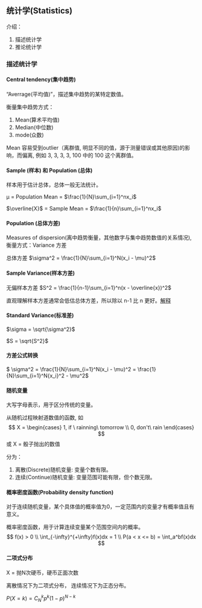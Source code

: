 ## 统计学(Statistics)

介绍：

1. 描述统计学
2. 推论统计学

### 描述统计学

#### Central tendency(集中趋势)

“Averrage(平均值)”，描述集中趋势的某特定数值。

衡量集中趋势方式：

1. Mean(算术平均值)
2. Median(中位数)
3. mode(众数)

Mean 容易受到outlier（离群值, 明显不同的值，源于测量错误或其他原因)的影响，而偏离, 例如 3, 3, 3, 3, 100 中的 100 这个离群值。

#### Sample (样本) 和 Population (总体)

样本用于估计总体，总体一般无法统计。

μ = Population Mean = $\frac{1}{N}\sum_{i=1}^nx_i$

$\overline{X}$ = Sample Mean = $\frac{1}{n}\sum_{i=1}^nx_i$

#### Population (总体方差)

Measures of dispersion(离中趋势衡量，其他数字与集中趋势数值的关系情况), 衡量方式：Variance 方差

总体方差 $\sigma^2 = \frac{1}{N}\sum_{i=1}^N(x_i - \mu)^2​$

#### Sample Variance(样本方差)

无偏样本方差 $S^2 = \frac{1}{n-1}\sum_{i=1}^n(x - \overline{x})^2$

直观理解样本方差通常会低估总体方差，所以除以 n-1 比 n 更好。[解释](https://www.zhihu.com/question/20099757)

#### Standard Variance(标准差)

$\sigma = \sqrt{\sigma^2}$

$S  = \sqrt{S^2}$

#### 方差公式转换

$ \sigma^2 = \frac{1}{N}\sum_{i=1}^N(x_i - \mu)^2 = \frac{1}{N}\sum_{i=1}^N{x_i}^2 - \mu^2$

#### 随机变量

大写字母表示，用于区分传统的变量。

从随机过程映射道数值的函数, 如 
$$
X = \begin{cases}
1, if \ rainning\ tomorrow \\
0, don't\ rain
\end{cases}
$$
或 X = 骰子抛出的数值

分为：

1. 离散(Discrete)随机变量: 变量个数有限。
2. 连续(Continue)随机变量: 变量范围可能有限，但个数无限。

#### 概率密度函数(Probability density function)

对于连续随机变量，某个具体值的概率值为0，一定范围内的变量才有概率值且有意义。

概率密度函数，用于计算连续变量某个范围空间内的概率。
$$
f(x) > 0 \\
\int_{-\infty}^{+\infty}f(x)dx = 1 \\
P(a < x <= b) = \int_a^bf(x)dx
$$

#### 二项式分布

X = 抛N次硬币，硬币正面次数

离散情况下为二项式分布， 连续情况下为正态分布。

$P(X=k) = C_N^kp^k(1-p)^{N-k}$



